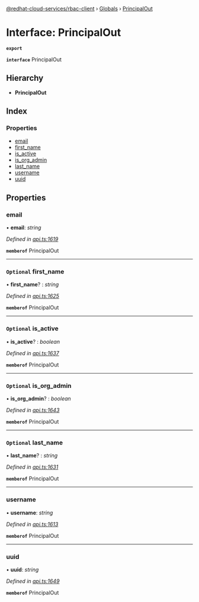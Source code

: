 [@redhat-cloud-services/rbac-client](../README.md) › [Globals](../globals.md) › [PrincipalOut](principalout.md)

# Interface: PrincipalOut

**`export`** 

**`interface`** PrincipalOut

## Hierarchy

* **PrincipalOut**

## Index

### Properties

* [email](principalout.md#email)
* [first_name](principalout.md#optional-first_name)
* [is_active](principalout.md#optional-is_active)
* [is_org_admin](principalout.md#optional-is_org_admin)
* [last_name](principalout.md#optional-last_name)
* [username](principalout.md#username)
* [uuid](principalout.md#uuid)

## Properties

###  email

• **email**: *string*

*Defined in [api.ts:1619](https://github.com/RedHatInsights/javascript-clients/blob/master/packages/rbac/api.ts#L1619)*

**`memberof`** PrincipalOut

___

### `Optional` first_name

• **first_name**? : *string*

*Defined in [api.ts:1625](https://github.com/RedHatInsights/javascript-clients/blob/master/packages/rbac/api.ts#L1625)*

**`memberof`** PrincipalOut

___

### `Optional` is_active

• **is_active**? : *boolean*

*Defined in [api.ts:1637](https://github.com/RedHatInsights/javascript-clients/blob/master/packages/rbac/api.ts#L1637)*

**`memberof`** PrincipalOut

___

### `Optional` is_org_admin

• **is_org_admin**? : *boolean*

*Defined in [api.ts:1643](https://github.com/RedHatInsights/javascript-clients/blob/master/packages/rbac/api.ts#L1643)*

**`memberof`** PrincipalOut

___

### `Optional` last_name

• **last_name**? : *string*

*Defined in [api.ts:1631](https://github.com/RedHatInsights/javascript-clients/blob/master/packages/rbac/api.ts#L1631)*

**`memberof`** PrincipalOut

___

###  username

• **username**: *string*

*Defined in [api.ts:1613](https://github.com/RedHatInsights/javascript-clients/blob/master/packages/rbac/api.ts#L1613)*

**`memberof`** PrincipalOut

___

###  uuid

• **uuid**: *string*

*Defined in [api.ts:1649](https://github.com/RedHatInsights/javascript-clients/blob/master/packages/rbac/api.ts#L1649)*

**`memberof`** PrincipalOut
